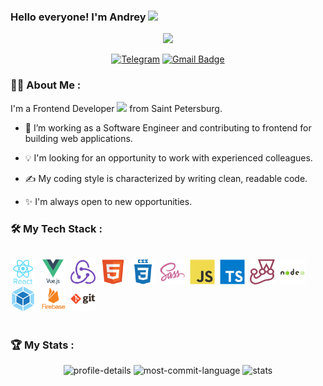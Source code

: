### Hello everyone! I'm Andrey   <img src="https://media.giphy.com/media/hvRJCLFzcasrR4ia7z/giphy.gif" pointer-events="none" width="30px"/>
<div id="header" align="center">
  <img src="https://media.giphy.com/media/2IudUHdI075HL02Pkk/giphy.gif" width="300"/>  
  <div id="badges">
    
  [![Telegram](https://img.shields.io/badge/-Telegram-0088cc?style=flat&logo=Telegram&logoColor=white)](https://t.me/andrew_atsep)
  <a href="afanasyevap.dev@gmail.com">
    <img src="https://img.shields.io/badge/Gmail-red?style=flat&logo=gmail&logoColor=white" alt="Gmail Badge"/>
  </a>

  </div>
 
</div>



### :man_technologist: About Me :
I'm a Frontend Developer <img src="https://media.giphy.com/media/WUlplcMpOCEmTGBtBW/giphy.gif" width="30"> from Saint Petersburg.

- :telescope: I’m working as a Software Engineer and contributing to frontend for building web applications.

- :bulb: I'm looking for an opportunity to work with experienced colleagues.

- :writing_hand: My coding style is characterized by writing clean, readable code.

- :sparkles: I'm always open to new opportunities.



### :hammer_and_wrench: My Tech Stack :

<br>
<div>
  <img src="https://github.com/devicons/devicon/blob/master/icons/react/react-original-wordmark.svg" title="React" alt="React" width="40" height="40"/>&nbsp;
  <img src="https://github.com/devicons/devicon/blob/master/icons/vuejs/vuejs-original-wordmark.svg" title="VueJS" alt="VueJS" width="40" height="40"/>&nbsp;
  <img src="https://github.com/devicons/devicon/blob/master/icons/redux/redux-original.svg" title="Redux" alt="Redux " width="40" height="40"/>&nbsp;
  <img src="https://github.com/devicons/devicon/blob/master/icons/html5/html5-original.svg" title="HTML5" alt="HTML" width="40" height="40"/>&nbsp;
  <img src="https://github.com/devicons/devicon/blob/master/icons/css3/css3-plain-wordmark.svg"  title="CSS3" alt="CSS" width="40" height="40"/>&nbsp;
  <img src="https://github.com/devicons/devicon/blob/master/icons/sass/sass-original.svg" title="sass" alt="sass" width="40" height="40"/>&nbsp;
  <img src="https://github.com/devicons/devicon/blob/master/icons/javascript/javascript-original.svg" title="JavaScript" alt="JavaScript" width="40" height="40"/>&nbsp;
  <img src="https://github.com/devicons/devicon/blob/master/icons/typescript/typescript-original.svg" title="TypeScript"  alt="TypeScript" width="40" height="40"/>&nbsp;
  <img src="https://github.com/devicons/devicon/blob/master/icons/jest/jest-plain.svg" title="Jest"  alt="Jest" width="40" height="40"/>&nbsp;
  <img src="https://github.com/devicons/devicon/blob/master/icons/nodejs/nodejs-original-wordmark.svg" title="NodeJS" alt="NodeJS" width="40" height="40"/>&nbsp;
  <img src="https://github.com/devicons/devicon/blob/master/icons/webpack/webpack-original.svg" title="Webpack" alt="Webpack" width="40" height="40"/>&nbsp;
   <img src="https://github.com/devicons/devicon/blob/master/icons/firebase/firebase-plain-wordmark.svg" title="Firebase" alt="Firebase" width="40" height="40"/>&nbsp;
  <img src="https://github.com/devicons/devicon/blob/master/icons/git/git-original-wordmark.svg" title="Git" **alt="Git" width="40" height="40"/>
</div>

 <br>
 
### :trophy: My Stats :

<div id="stat" align="center">
    <img src="https://github-profile-summary-cards.vercel.app/api/cards/profile-details?username=Moriarty25&theme=buefy" alt="profile-details"/>
    <img src="http://github-profile-summary-cards.vercel.app/api/cards/repos-per-language?username=Moriarty25&theme=buefy" alt="most-commit-language"/>
    <img src="http://github-profile-summary-cards.vercel.app/api/cards/stats?username=Moriarty25&theme=buefy" alt="stats"/>
</div>
